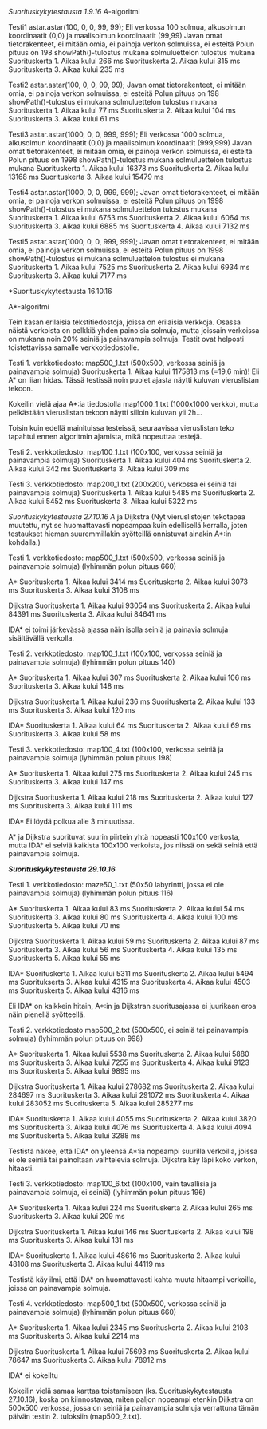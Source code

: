 *Suorituskykytestausta 1.9.16 A*-algoritmi

Testi1
astar.astar(100, 0, 0, 99, 99); 
Eli verkossa 100 solmua, alkusolmun koordinaatit (0,0) ja maalisolmun koordinaatit (99,99)
Javan omat tietorakenteet, ei mitään omia, ei painoja verkon solmuissa, ei esteitä
Polun pituus on 198
showPath()-tulostus mukana
solmuluettelon tulostus mukana
Suorituskerta 1. Aikaa kului 266 ms
Suorituskerta 2. Aikaa kului 315 ms
Suorituskerta 3. Aikaa kului 235 ms

Testi2
astar.astar(100, 0, 0, 99, 99);
Javan omat tietorakenteet, ei mitään omia, ei painoja verkon solmuissa, ei esteitä
Polun pituus on 198
showPath()-tulostus ei mukana
solmuluettelon tulostus mukana
Suorituskerta 1. Aikaa kului 77 ms
Suorituskerta 2. Aikaa kului 104 ms
Suorituskerta 3. Aikaa kului 61 ms


Testi3
astar.astar(1000, 0, 0, 999, 999);
Eli verkossa 1000 solmua, alkusolmun koordinaatit (0,0) ja maalisolmun koordinaatit (999,999)
Javan omat tietorakenteet, ei mitään omia, ei painoja verkon solmuissa, ei esteitä
Polun pituus on 1998
showPath()-tulostus mukana
solmuluettelon tulostus mukana
Suorituskerta 1. Aikaa kului 16378 ms
Suorituskerta 2. Aikaa kului 13168 ms
Suorituskerta 3. Aikaa kului 15479 ms


Testi4
astar.astar(1000, 0, 0, 999, 999);
Javan omat tietorakenteet, ei mitään omia, ei painoja verkon solmuissa, ei esteitä
Polun pituus on 1998
showPath()-tulostus ei mukana
solmuluettelon tulostus mukana
Suorituskerta 1. Aikaa kului 6753 ms
Suorituskerta 2. Aikaa kului 6064 ms
Suorituskerta 3. Aikaa kului 6885 ms
Suorituskerta 4. Aikaa kului 7132 ms


Testi5
astar.astar(1000, 0, 0, 999, 999);
Javan omat tietorakenteet, ei mitään omia, ei painoja verkon solmuissa, ei esteitä
Polun pituus on 1998
showPath()-tulostus ei mukana
solmuluettelon tulostus ei mukana
Suorituskerta 1. Aikaa kului 7525 ms
Suorituskerta 2. Aikaa kului 6934 ms
Suorituskerta 3. Aikaa kului 7177 ms


*Suorituskykytestausta 16.10.16 

A*-algoritmi

Tein kasan erilaisia tekstitiedostoja, joissa on erilaisia verkkoja. Osassa näistä verkoista on pelkkiä yhden painoisia solmuja, mutta joissain verkoissa on mukana noin 20% seiniä ja painavampia solmuja. Testit ovat helposti toistettavissa samalle verkkotiedostolle. 

Testi 1. 
verkkotiedosto: map500_1.txt (500x500, verkossa seiniä ja painavampia solmuja)
Suorituskerta 1. Aikaa kului 1175813 ms (=19,6 min)!
Eli A* on liian hidas. Tässä testissä noin puolet ajasta näytti kuluvan vieruslistan tekoon. 

Kokeilin vielä ajaa A*:ia tiedostolla map1000_1.txt (1000x1000 verkko), mutta pelkästään vieruslistan tekoon näytti silloin kuluvan yli 2h...

Toisin kuin edellä mainituissa testeissä, seuraavissa vieruslistan teko tapahtui ennen algoritmin ajamista, mikä nopeuttaa testejä.  

Testi 2.
verkkotiedosto: map100_1.txt (100x100, verkossa seiniä ja painavampia solmuja)
Suorituskerta 1. Aikaa kului 404 ms
Suorituskerta 2. Aikaa kului 342 ms
Suorituskerta 3. Aikaa kului 309 ms

Testi 3.
verkkotiedosto: map200_1.txt (200x200, verkossa ei seiniä tai painavampia solmuja)
Suorituskerta 1. Aikaa kului 5485 ms
Suorituskerta 2. Aikaa kului 5452 ms
Suorituskerta 3. Aikaa kului 5322 ms



*Suorituskykytestausta 27.10.16
A* ja Dijkstra 
(Nyt vieruslistojen tekotapaa muutettu, nyt se huomattavasti nopeampaa kuin edellisellä kerralla, joten testaukset hieman suuremmillakin syötteillä onnistuvat ainakin A*:in kohdalla.) 

Testi 1.
verkkotiedosto: map500_1.txt (500x500, verkossa seiniä ja painavampia solmuja)
(lyhimmän polun pituus 660)

A* 
Suorituskerta 1. Aikaa kului 3414 ms
Suorituskerta 2. Aikaa kului 3073 ms
Suorituskerta 3. Aikaa kului 3108 ms

Dijkstra
Suorituskerta 1. Aikaa kului 93054 ms
Suorituskerta 2. Aikaa kului 84391 ms
Suorituskerta 3. Aikaa kului 84641 ms

IDA* ei toimi järkevässä ajassa näin isolla seiniä ja painavia solmuja sisältävällä verkolla.


Testi 2. 
verkkotiedosto: map100_1.txt (100x100, verkossa seiniä ja painavampia solmuja)
(lyhimmän polun pituus 140)

A*
Suorituskerta 1. Aikaa kului 307 ms
Suorituskerta 2. Aikaa kului 106 ms
Suorituskerta 3. Aikaa kului 148 ms

Dijkstra
Suorituskerta 1. Aikaa kului 236 ms
Suorituskerta 2. Aikaa kului 133 ms
Suorituskerta 3. Aikaa kului 120 ms

IDA*
Suorituskerta 1. Aikaa kului 64 ms
Suorituskerta 2. Aikaa kului 69 ms
Suorituskerta 3. Aikaa kului 58 ms


Testi 3.
verkkotiedosto: map100_4.txt (100x100, verkossa seiniä ja painavampia solmuja
(lyhimmän polun pituus 198)

A*
Suorituskerta 1. Aikaa kului 275 ms
Suorituskerta 2. Aikaa kului 245 ms
Suorituskerta 3. Aikaa kului 147 ms

Dijkstra
Suorituskerta 1. Aikaa kului 218 ms
Suorituskerta 2. Aikaa kului 127 ms
Suorituskerta 3. Aikaa kului 111 ms


IDA*
Ei löydä polkua alle 3 minuutissa.

A* ja Dijkstra suorituvat suurin piirtein yhtä nopeasti 100x100 verkosta, mutta IDA* ei selviä kaikista 100x100 verkoista, jos niissä on sekä seiniä että painavampia solmuja. 


***Suorituskykytestausta 29.10.16***

Testi 1.
verkkotiedosto: maze50_1.txt (50x50 labyrintti, jossa ei ole painavampia solmuja)
(lyhimmän polun pituus 116)

A*
Suorituskerta 1. Aikaa kului 83 ms
Suorituskerta 2. Aikaa kului 54 ms
Suorituskerta 3. Aikaa kului 80 ms
Suorituskerta 4. Aikaa kului 100 ms
Suorituskerta 5. Aikaa kului 70 ms


Dijkstra
Suorituskerta 1. Aikaa kului 59 ms
Suorituskerta 2. Aikaa kului 87 ms
Suorituskerta 3. Aikaa kului 56 ms
Suorituskerta 4. Aikaa kului 135 ms
Suorituskerta 5. Aikaa kului 55 ms

IDA*
Suorituskerta 1. Aikaa kului 5311 ms
Suorituskerta 2. Aikaa kului 5494 ms
Suoritukserta 3. Aikaa kului 4315 ms
Suorituskerta 4. Aikaa kului 4503 ms
Suorituskerta 5. Aikaa kului 4316 ms

Eli IDA* on kaikkein hitain, A*:in ja Dijkstran suoritusajassa ei juurikaan eroa näin pienellä syötteellä. 


Testi 2. 
verkkotiedosto map500_2.txt (500x500, ei seiniä tai painavampia solmuja)
(lyhimmän polun pituus on 998)

A*
Suorituskerta 1. Aikaa kului 5538 ms
Suorituskerta 2. Aikaa kului 5880 ms
Suorituskerta 3. Aikaa kului 7255 ms
Suorituskerta 4. Aikaa kului 9123 ms
Suorituskerta 5. Aikaa kului 9895 ms

Dijkstra
Suorituskerta 1. Aikaa kului 278682 ms
Suorituskerta 2. Aikaa kului 284697 ms
Suorituskerta 3. Aikaa kului 291072 ms
Suorituskerta 4. Aikaa kului 283052 ms
Suorituskerta 5. Aikaa kului 285277 ms

IDA*
Suorituskerta 1. Aikaa kului 4055 ms
Suorituskerta 2. Aikaa kului 3820 ms
Suorituskerta 3. Aikaa kului 4076 ms
Suorituskerta 4. Aikaa kului 4094 ms
Suorituskerta 5. Aikaa kului 3288 ms

Testistä näkee, että IDA* on yleensä A*:ia nopeampi suurilla verkoilla, joissa ei ole seiniä tai painoltaan vaihtelevia solmuja. Dijkstra käy läpi koko verkon, hitaasti. 

Testi 3. 
verkkotiedosto: map100_6.txt (100x100, vain tavallisia ja painavampia solmuja, ei seiniä)
(lyhimmän polun pituus 196)

A* 
Suorituskerta 1. Aikaa kului 224 ms
Suorituskerta 2. Aikaa kului 265 ms
Suorituskerta 3. Aikaa kului 209 ms

Dijkstra
Suorituskerta 1. Aikaa kului 146 ms
Suorituskerta 2. Aikaa kului 198 ms
Suorituskerta 3. Aikaa kului 131 ms

IDA*
Suorituskerta 1. Aikaa kului 48616 ms
Suorituskerta 2. Aikaa kului 48108 ms
Suorituskerta 3. Aikaa kului 44119 ms

Testistä käy ilmi, että IDA* on huomattavasti kahta muuta hitaampi verkoilla, joissa on painavampia solmuja.

Testi 4.
verkkotiedosto: map500_1.txt (500x500, verkossa seiniä ja painavampia solmuja)
(lyhimmän polun pituus 660)

A*
Suorituskerta 1. Aikaa kului 2345 ms
Suorituskerta 2. Aikaa kului 2103 ms
Suorituskerta 3. Aikaa kului 2214 ms

Dijkstra
Suorituskerta 1. Aikaa kului 75693 ms
Suorituskerta 2. Aikaa kului 78647 ms
Suorituskerta 3. Aikaa kului 78912 ms

IDA* ei kokeiltu

Kokeilin vielä samaa karttaa toistamiseen (ks. Suorituskykytestausta 27.10.16), koska on kiinnostavaa, miten paljon nopeampi etenkin Dijkstra on 500x500 verkossa, jossa on seiniä ja painavampia solmuja verrattuna tämän päivän testin 2. tuloksiin (map500_2.txt). 
